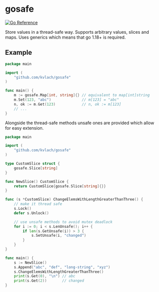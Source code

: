 # gosafe

[![Go Reference](https://pkg.go.dev/badge/github.com/janitorjeff/gosafe.svg)](https://pkg.go.dev/github.com/janitorjeff/gosafe)

Store values in a thread-safe way. Supports arbitrary values, slices and maps.
Uses generics which means that go 1.18+ is required.

## Example

```go
package main

import (
	"github.com/kvlach/gosafe"
)

func main() {
	m := gosafe.Map[int, string]{} // equivalent to map[int]string
	m.Set(123, "abc")              // m[123] = "abc"
	n, ok := m.Get(123)            // n, ok := m[123]
	// ...
}
```

Alongside the thread-safe methods unsafe ones are provided which allow for easy
extension.

```go
package main

import (
	"github.com/kvlach/gosafe"
)

type CustomSlice struct {
	gosafe.Slice[string]
}

func NewSlice() CustomSlice {
	return CustomSlice{gosafe.Slice[string]{}}
}

func (s *CustomSlice) ChangeElemsWithLengthGreaterThanThree() {
	// make it thread safe
	s.Lock()
	defer s.Unlock()

	// use unsafe methods to avoid mutex deadlock
	for i := 0; i < s.LenUnsafe(); i++ {
		if len(s.GetUnsafe(i)) > 3 {
			s.SetUnsafe(i, "changed")
		}
	}
}

func main() {
	s := NewSlice()
	s.Append("abc", "def", "long-string", "xyz")
	s.ChangeElemsWithLengthGreaterThanThree()
	print(s.Get(0), "\n") // abc
	print(s.Get(2))       // changed
}
```
